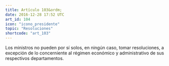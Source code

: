 ```yaml
---
title: Artículo 103&ordm;
date: 2016-12-28 17:52 UTC
art_id: 104
icon: "icono_presidente"
topic: "Resoluciones"
shortcode: "art_103"
---
```

Los ministros no pueden por sí solos, en ningún caso, tomar resoluciones, a excepción de lo concerniente al régimen económico y administrativo de sus respectivos departamentos.
